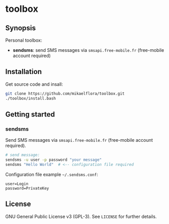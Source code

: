 # toolbox

## Synopsis

Personal toolbox:
  - **sendsms**: send SMS messages via `smsapi.free-mobile.fr` (free-mobile account required)

## Installation

Get source code and insall:
```bash
git clone https://github.com/mikaelflora/toolbox.git
./toolbox/install.bash
```

## Getting started

### sendsms

Send SMS messages via `smsapi.free-mobile.fr` (free-mobile account required).

```bash
# send message:
sendsms -u user -p password "your message"
sendsms "Hello World"  # <-- configuration file required
```

Configuration file example `~/.sendsms.conf`:
```file
user=Login
password=PrivateKey
```

## License

GNU General Public License v3 (GPL-3). See `LICENSE` for further details.

